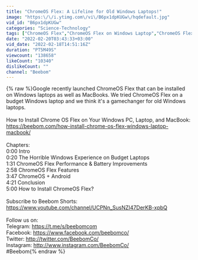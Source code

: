 ```yaml
---
title: "ChromeOS Flex: A Lifeline for Old Windows Laptops!"
image: "https:\/\/i.ytimg.com\/vi\/B6px1dpKUGw\/hqdefault.jpg"
vid_id: "B6px1dpKUGw"
categories: "Science-Technology"
tags: ["ChromeOS Flex","ChromeOS Flex on Windows Laptop","ChromeOS Flex on MacBooks"]
date: "2022-02-20T03:43:33+03:00"
vid_date: "2022-02-18T14:51:16Z"
duration: "PT5M49S"
viewcount: "138658"
likeCount: "10340"
dislikeCount: ""
channel: "Beebom"
---
```

{% raw %}Google recently launched ChromeOS Flex that can be installed on Windows laptops as well as MacBooks. We tried ChromeOS Flex on a budget Windows laptop and we think it's a gamechanger for old Windows laptops. <br /><br />How to Install Chrome OS Flex on Your Windows PC, Laptop, and MacBook: <a rel="nofollow" target="blank" href="https://beebom.com/how-install-chrome-os-flex-windows-laptop-macbook/">https://beebom.com/how-install-chrome-os-flex-windows-laptop-macbook/</a><br /><br />Chapters:<br />0:00 Intro<br />0:20 The Horrible Windows Experience on Budget Laptops<br />1:31 ChromeOS Flex Performance &amp; Battery Improvements<br />2:58 ChromeOS Flex Features<br />3:47 ChromeOS + Android<br />4:21 Conclusion<br />5:00 How to Install ChromeOS Flex?<br /><br />Subscribe to Beebom Shorts: <a rel="nofollow" target="blank" href="https://www.youtube.com/channel/UCPNn_SusNZI47DerKB-xpbQ">https://www.youtube.com/channel/UCPNn_SusNZI47DerKB-xpbQ</a> <br /><br />Follow us on: <br />Telegram: <a rel="nofollow" target="blank" href="https://t.me/s/beebomcom">https://t.me/s/beebomcom</a><br />Facebook: <a rel="nofollow" target="blank" href="https://www.facebook.com/beebomco/">https://www.facebook.com/beebomco/</a> <br />Twitter: <a rel="nofollow" target="blank" href="http://twitter.com/BeebomCo/">http://twitter.com/BeebomCo/</a> <br />Instagram: <a rel="nofollow" target="blank" href="http://www.instagram.com/BeebomCo/">http://www.instagram.com/BeebomCo/</a><br />#Beebom{% endraw %}
